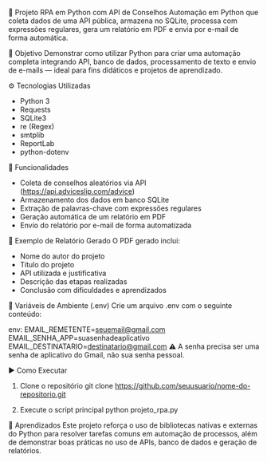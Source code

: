 🧠 Projeto RPA em Python com API de Conselhos
Automação em Python que coleta dados de uma API pública, armazena no SQLite, processa com expressões regulares, gera um relatório em PDF e envia por e-mail de forma automática.

📌 Objetivo
Demonstrar como utilizar Python para criar uma automação completa integrando API, banco de dados, processamento de texto e envio de e-mails — ideal para fins didáticos e projetos de aprendizado.

⚙️ Tecnologias Utilizadas
* Python 3
* Requests
* SQLite3
* re (Regex)
* smtplib
* ReportLab
* python-dotenv

🧩 Funcionalidades
* Coleta de conselhos aleatórios via API (https://api.adviceslip.com/advice)
* Armazenamento dos dados em banco SQLite
* Extração de palavras-chave com expressões regulares
* Geração automática de um relatório em PDF
* Envio do relatório por e-mail de forma automatizada

📄 Exemplo de Relatório Gerado
O PDF gerado inclui:
* Nome do autor do projeto
* Título do projeto
* API utilizada e justificativa
* Descrição das etapas realizadas
* Conclusão com dificuldades e aprendizados

🔐 Variáveis de Ambiente (.env)
Crie um arquivo .env com o seguinte conteúdo:

env: 
EMAIL_REMETENTE=seuemail@gmail.com
EMAIL_SENHA_APP=suasenhadeaplicativo
EMAIL_DESTINATARIO=destinatario@gmail.com
⚠️ A senha precisa ser uma senha de aplicativo do Gmail, não sua senha pessoal.

▶️ Como Executar
1. Clone o repositório
git clone https://github.com/seuusuario/nome-do-repositorio.git

2. Execute o script principal
python projeto_rpa.py

🧠 Aprendizados
Este projeto reforça o uso de bibliotecas nativas e externas do Python para resolver tarefas comuns em automação de processos, além de demonstrar boas práticas no uso de APIs, banco de dados e geração de relatórios.
